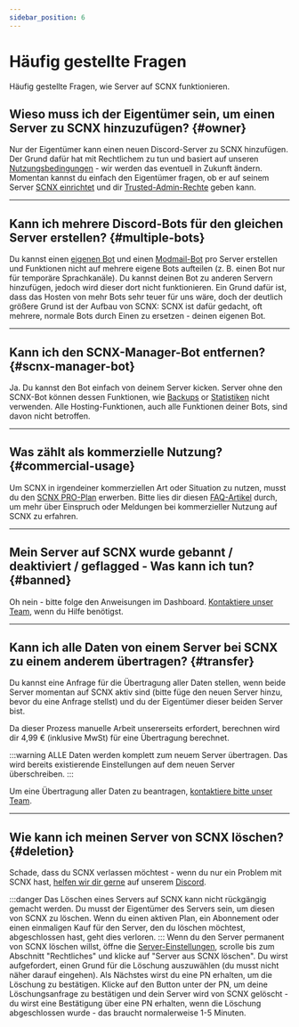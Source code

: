 ```yaml
---
sidebar_position: 6
---
```


# Häufig gestellte Fragen

Häufig gestellte Fragen, wie Server auf SCNX funktionieren.

## Wieso muss ich der Eigentümer sein, um einen Server zu SCNX hinzuzufügen? {#owner}

Nur der Eigentümer kann einen neuen Discord-Server zu SCNX hinzufügen. Der Grund dafür hat mit Rechtlichem zu tun und
basiert auf
unseren [Nutzungsbedingungen](https://sc-net.work/scnx-tos) - wir werden das eventuell in Zukunft ändern. Momentan
kannst du einfach den
Eigentümer fragen, ob er auf seinem Server [SCNX einrichtet](/docs/setup) und dir
[Trusted-Admin-Rechte](/docs/scnx/guilds/trusted-admins) geben kann.

---

## Kann ich mehrere Discord-Bots für den gleichen Server erstellen? {#multiple-bots}

Du kannst einen [eigenen Bot](/docs/custom-bot/intro) und einen [Modmail-Bot](/docs/modmail/intro) pro Server erstellen
und Funktionen nicht auf mehrere eigene Bots aufteilen (z. B. einen Bot nur für temporäre Sprachkanäle).
Du kannst deinen Bot zu anderen Servern hinzufügen, jedoch wird dieser dort nicht funktionieren.
Ein Grund dafür ist, dass das Hosten von mehr Bots sehr teuer für uns wäre, doch der deutlich größere Grund ist der
Aufbau von SCNX:
SCNX ist dafür gedacht, oft mehrere, normale Bots durch Einen zu ersetzen - deinen eigenen Bot.

---

## Kann ich den SCNX-Manager-Bot entfernen? {#scnx-manager-bot}

Ja. Du kannst den Bot einfach von deinem Server kicken. Server ohne den SCNX-Bot können dessen Funktionen,
wie [Backups](/docs/scnx/guilds/backups) or [Statistiken](/docs/scnx/guilds/analytics) nicht verwenden. Alle Hosting-Funktionen, auch alle Funktionen
deiner Bots, sind davon nicht betroffen.

---

## Was zählt als kommerzielle Nutzung? {#commercial-usage}

Um SCNX in irgendeiner kommerziellen Art oder Situation zu nutzen, musst du
den [SCNX PRO-Plan](https://scnx.xyz/de/plans) erwerben.
Bitte lies dir diesen [FAQ-Artikel](https://faq.scnx.app/commercial-usage-of-scnx/) durch, um mehr über Einspruch oder
Meldungen
bei kommerzieller Nutzung auf SCNX zu erfahren.

---

## Mein Server auf SCNX wurde gebannt / deaktiviert / geflagged - Was kann ich tun? {#banned}

Oh nein - bitte folge den Anweisungen im Dashboard. [Kontaktiere unser Team](https://scnx.app/de/help),
wenn du Hilfe benötigst.

---

## Kann ich alle Daten von einem Server bei SCNX zu einem anderem übertragen? {#transfer}

Du kannst eine Anfrage für die Übertragung aller Daten stellen, wenn beide Server momentan auf SCNX aktiv sind
(bitte füge den neuen Server hinzu, bevor du eine Anfrage stellst) und du der Eigentümer dieser beiden Server bist.

Da dieser Prozess manuelle Arbeit unsererseits erfordert, berechnen wird dir 4,99 € (inklusive MwSt) für eine Übertragung berechnet.

:::warning
ALLE Daten werden komplett zum neuem Server übertragen. Das wird bereits existierende Einstellungen auf dem neuen Server
überschreiben.
:::

Um eine Übertragung aller Daten zu beantragen, [kontaktiere bitte unser Team](https://scnx.app/de/help).

---

## Wie kann ich meinen Server von SCNX löschen? {#deletion}

Schade, dass du SCNX verlassen möchtest - wenn du nur ein Problem mit SCNX
hast, [helfen wir dir gerne](https://scnx.app/de/help) auf unserem [Discord](https://sc-net.work/dc).

:::danger
Das Löschen eines Servers auf SCNX kann nicht rückgängig gemacht werden. Du musst der Eigentümer des Servers sein, um
diesen von SCNX zu löschen. Wenn du einen aktiven
Plan, ein Abonnement oder einen einmaligen Kauf für den Server, den du löschen möchtest, abgeschlossen hast, geht dies
verloren.
:::
Wenn du den Server permanent von SCNX löschen willst, öffne
die [Server-Einstellungen](https://scnx.app/de/glink?page=settings), scrolle bis zum Abschnitt "Rechtliches" und klicke
auf "Server aus SCNX löschen".
Du wirst aufgefordert, einen Grund für die Löschung auszuwählen (du musst nicht näher darauf eingehen). Als Nächstes
wirst du eine PN erhalten,
um die Löschung zu bestätigen. Klicke auf den Button unter der PN, um deine Löschungsanfrage zu bestätigen und dein
Server wird von SCNX gelöscht -
du wirst eine Bestätigung über eine PN erhalten, wenn die Löschung abgeschlossen wurde - das braucht normalerweise 1-5
Minuten.